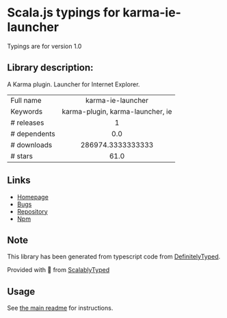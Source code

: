 
# Scala.js typings for karma-ie-launcher

Typings are for version 1.0

## Library description:
A Karma plugin. Launcher for Internet Explorer.

|                    |                 |
| ------------------ | :-------------: |
| Full name          | karma-ie-launcher |
| Keywords           | karma-plugin, karma-launcher, ie |
| # releases         | 1 |
| # dependents       | 0.0 |
| # downloads        | 286974.3333333333 |
| # stars            | 61.0 |

## Links
- [Homepage](https://github.com/karma-runner/karma-ie-launcher#readme)
- [Bugs](https://github.com/karma-runner/karma-ie-launcher/issues)
- [Repository](https://github.com/karma-runner/karma-ie-launcher)
- [Npm](https://www.npmjs.com/package/karma-ie-launcher)
    


## Note
This library has been generated from typescript code from [DefinitelyTyped](https://definitelytyped.org).

Provided with :purple_heart: from [ScalablyTyped](https://github.com/oyvindberg/ScalablyTyped)

## Usage
See [the main readme](../../readme.md) for instructions.



